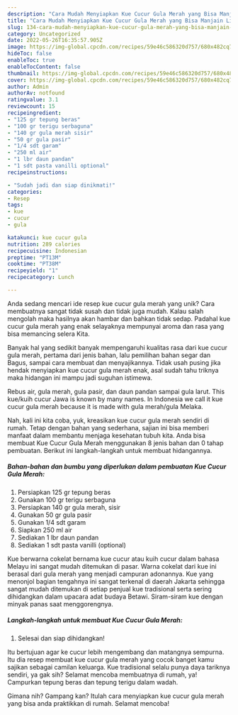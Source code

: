 ```yaml
---
description: "Cara Mudah Menyiapkan Kue Cucur Gula Merah yang Bisa Manjain Lidah"
title: "Cara Mudah Menyiapkan Kue Cucur Gula Merah yang Bisa Manjain Lidah"
slug: 134-cara-mudah-menyiapkan-kue-cucur-gula-merah-yang-bisa-manjain-lidah
category: Uncategorized
date: 2022-05-26T16:35:57.905Z
image: https://img-global.cpcdn.com/recipes/59e46c586320d757/680x482cq70/kue-cucur-gula-merah-foto-resep-utama.jpg
hideToc: false
enableToc: true
enableTocContent: false
thumbnail: https://img-global.cpcdn.com/recipes/59e46c586320d757/680x482cq70/kue-cucur-gula-merah-foto-resep-utama.jpg
cover: https://img-global.cpcdn.com/recipes/59e46c586320d757/680x482cq70/kue-cucur-gula-merah-foto-resep-utama.jpg
author: Admin
authorAv: notfound
ratingvalue: 3.1
reviewcount: 15
recipeingredient:
- "125 gr tepung beras"
- "100 gr terigu serbaguna"
- "140 gr gula merah sisir"
- "50 gr gula pasir"
- "1/4 sdt garam"
- "250 ml air"
- "1 lbr daun pandan"
- "1 sdt pasta vanilli optional"
recipeinstructions:

- "Sudah jadi dan siap dinikmati!"
categories:
- Resep
tags:
- kue
- cucur
- gula

katakunci: kue cucur gula 
nutrition: 289 calories
recipecuisine: Indonesian
preptime: "PT13M"
cooktime: "PT38M"
recipeyield: "1"
recipecategory: Lunch

---
```





Anda sedang mencari ide resep kue cucur gula merah yang unik? Cara membuatnya sangat tidak susah dan tidak juga mudah. Kalau salah mengolah maka hasilnya akan hambar dan bahkan tidak sedap. Padahal kue cucur gula merah yang enak selayaknya mempunyai aroma dan rasa yang bisa memancing selera Kita.





Banyak hal yang sedikit banyak mempengaruhi kualitas rasa dari kue cucur gula merah, pertama dari jenis bahan, lalu pemilihan bahan segar dan Bagus, sampai cara membuat dan menyajikannya. Tidak usah pusing jika hendak menyiapkan kue cucur gula merah enak,      asal sudah tahu triknya maka hidangan ini mampu jadi suguhan istimewa.














Rebus air, gula merah, gula pasir, dan daun pandan sampai gula larut. This kue/kuih cucur Jawa is known by many names. In Indonesia we call it kue cucur gula merah because it is made with gula merah/gula Melaka.






Nah, kali ini kita coba, yuk, kreasikan kue cucur gula merah sendiri di rumah. Tetap dengan bahan yang sederhana, sajian ini bisa memberi manfaat dalam membantu menjaga kesehatan tubuh kita. Anda bisa membuat Kue Cucur Gula Merah menggunakan 8 jenis bahan dan 0 tahap pembuatan. Berikut ini langkah-langkah untuk membuat hidangannya.

<!--inarticleads1-->

##### Bahan-bahan dan bumbu yang diperlukan dalam pembuatan Kue Cucur Gula Merah:

1. Persiapkan 125 gr tepung beras
1. Gunakan 100 gr terigu serbaguna
1. Persiapkan 140 gr gula merah, sisir
1. Gunakan 50 gr gula pasir
1. Gunakan 1/4 sdt garam
1. Siapkan 250 ml air
1. Sediakan 1 lbr daun pandan
1. Sediakan 1 sdt pasta vanilli (optional)


Kue berwarna cokelat bernama kue cucur atau kuih cucur dalam bahasa Melayu ini sangat mudah ditemukan di pasar. Warna cokelat dari kue ini berasal dari gula merah yang menjadi campuran adonannya. Kue yang menonjol bagian tengahnya ini sangat terkenal di daerah Jakarta sehingga sangat mudah ditemukan di setiap penjual kue tradisional serta sering dihidangkan dalam upacara adat budaya Betawi. Siram-siram kue dengan minyak panas saat menggorengnya. 

<!--inarticleads2-->

##### Langkah-langkah untuk membuat Kue Cucur Gula Merah:


1. Selesai dan siap dihidangkan!

Itu bertujuan agar ke cucur lebih mengembang dan matangnya sempurna. Itu dia resep membuat kue cucur gula merah yang cocok banget kamu sajikan sebagai camilan keluarga. Kue tradisional selalu punya daya tariknya sendiri, ya gak sih? Selamat mencoba membuatnya di rumah, ya! Campurkan tepung beras dan tepung terigu dalam wadah. 

Gimana nih? Gampang kan? Itulah cara menyiapkan kue cucur gula merah yang bisa anda praktikkan di rumah. Selamat mencoba!
